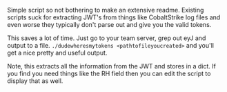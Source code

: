 Simple script so not bothering to make an extensive readme. Existing scripts suck for extracting JWT's from things like CobaltStrike log files and even worse they typically don't parse out and give you the valid tokens.

This saves a lot of time. Just go to your team server, grep out eyJ and output to a file. `./dudewheresmytokens <pathtofileyoucreated>` and you'll get a nice pretty and useful output.

Note, this extracts all the information from the JWT and stores in a dict. If you find you need things like the RH field then you can edit the script to display that as well.

